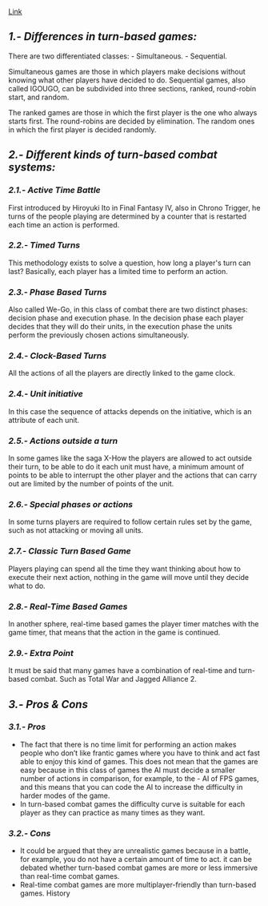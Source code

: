 [Link](https://google.com)

## _1.- Differences in turn-based games:_
  There are two differentiated classes:
     - Simultaneous.
     - Sequential.

  Simultaneous games are those in which players make decisions without knowing what other players have decided to do.
  Sequential games, also called IGOUGO, can be subdivided into three sections, ranked, round-robin start, and random.

  The ranked games are those in which the first player is the one who always starts first.
  The round-robins are decided by elimination.
  The random ones in which the first player is decided randomly.

## _2.- Different kinds of turn-based combat systems:_

 ### _2.1.- Active Time Battle_
   First introduced by Hiroyuki Ito in Final Fantasy IV, also in Chrono Trigger, he turns of the people playing are determined by
   a counter that is restarted each time an action is performed.

### _2.2.- Timed Turns_
   This methodology exists to solve a question, how long a player's turn can last? Basically, each player has a limited time to perform
   an action.

### _2.3.- Phase Based Turns_
   Also called We-Go, in this class of combat there are two distinct phases: decision phase and execution phase. In the    decision phase each
   player decides that they will do their units, in the execution phase the units perform the previously chosen actions simultaneously.
   
### _2.4.- Clock-Based Turns_
All the actions of all the players are directly linked to the game clock.

### _2.4.- Unit initiative_
   In this case the sequence of attacks depends on the initiative, which is an attribute of each unit.

### _2.5.- Actions outside a turn_
   In some games like the saga X-How the players are allowed to act outside their turn, to be able to do it each unit must have, a minimum
   amount of points to be able to interrupt the other player and the actions that can carry out are limited by the number of points of the
   unit.

### _2.6.- Special phases or actions_
   In some turns players are required to follow certain rules set by the game, such as not attacking or moving all units.

### _2.7.- Classic Turn Based Game_
   Players playing can spend all the time they want thinking about how to execute their next action, nothing in the game will move until
   they decide what to do.

### _2.8.- Real-Time Based Games_
   In another sphere, real-time based games the player timer matches with the game timer, that means that the action in the game is
   continued.

### _2.9.- Extra Point_
   It must be said that many games have a combination of real-time and turn-based combat. Such as Total War and Jagged Alliance 2.

## _3.- Pros & Cons_

### _3.1.- Pros_
- The fact that there is no time limit for performing an action makes people who don’t like frantic games where you have to think and act fast able to enjoy this kind of games. This does not mean that the games are easy because in this class of games the AI must decide a smaller number of actions in comparison, for example, to the - AI of FPS games, and this means that you can code the AI to increase the difficulty in harder modes of the game.
- In turn-based combat games the difficulty curve is suitable for each player as they can practice as many times as they want.

### _3.2.- Cons_
- It could be argued that they are unrealistic games because in a battle, for example, you do not have a certain amount of time to act.
  it can be debated whether turn-based combat games are more or less immersive than real-time combat games.
- Real-time combat games are more multiplayer-friendly than turn-based games.
History
